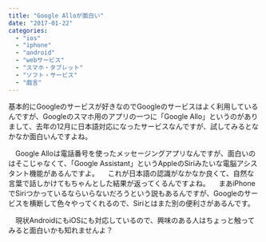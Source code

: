 ```yaml
---
title: "Google Alloが面白い"
date: "2017-01-22"
categories: 
  - "ios"
  - "iphone"
  - "android"
  - "webサービス"
  - "スマホ・タブレット"
  - "ソフト・サービス"
  - "戯言"
---
```


基本的にGoogleのサービスが好きなのでGoogleのサービスはよく利用しているんですが、Googleのスマホ用のアプリの一つに「Google Allo」というのがありまして、去年の12月に日本語対応になったサービスなんですが、試してみるとなかなか面白いんですよね。

　Google Alloは電話番号を使ったメッセージングアプリなんですが、面白いのはそこじゃなくて、「Google Assistant」というAppleのSiriみたいな電脳アシスタント機能があるんですよ。 　これが日本語の認識がなかなか良くて、自然な言葉で話しかけてもちゃんとした結果が返ってくるんですよね。 　まあiPhoneでSiriつかっているならいらないだろうという説もあるんですが、Googleのサービスを横断して色々やってくれるので、Siriとはまた別の便利さがあるんです。

　現状AndroidにもiOSにも対応しているので、興味のある人はちょっと触ってみると面白いかも知れませんよ？
